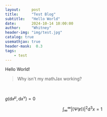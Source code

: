 ```yaml
---
layout:     post
title:      "Test Blog"
subtitle:   "Hello World"
date:       2024-10-14 10:00:00
author:     "Whitney"
header-img: "img/test.jpg"
catalog: true
usemathjax: true
header-mask:  0.3
tags:
    - test
---
```

Hello World!

> Why isn't my mathJax working?
<br>

<span>$g(\mathrm{d}x^\mu, \mathrm{d}x^\nu) = 0$ </span>

$$ 
  \int^{\infty}_{\infty} |(\Psi(\mathbf{r}))|^2 \mathrm{d}^3 x = 1
$$